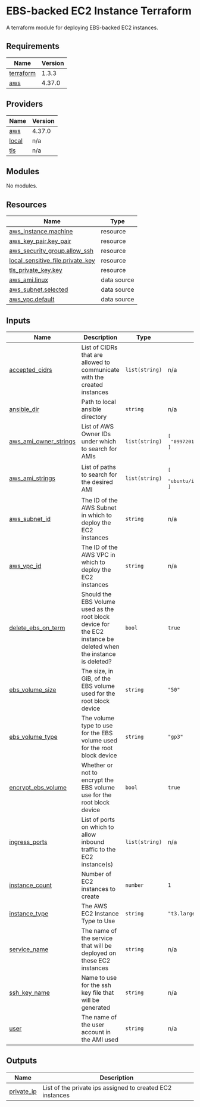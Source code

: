 # EBS-backed EC2 Instance Terraform

A terraform module for deploying EBS-backed EC2 instances.

<!-- BEGIN_TF_DOCS -->

## Requirements

| Name                                                                     | Version |
| ------------------------------------------------------------------------ | ------- |
| <a name="requirement_terraform"></a> [terraform](#requirement_terraform) | 1.3.3   |
| <a name="requirement_aws"></a> [aws](#requirement_aws)                   | 4.37.0  |

## Providers

| Name                                                   | Version |
| ------------------------------------------------------ | ------- |
| <a name="provider_aws"></a> [aws](#provider_aws)       | 4.37.0  |
| <a name="provider_local"></a> [local](#provider_local) | n/a     |
| <a name="provider_tls"></a> [tls](#provider_tls)       | n/a     |

## Modules

No modules.

## Resources

| Name                                                                                                                             | Type        |
| -------------------------------------------------------------------------------------------------------------------------------- | ----------- |
| [aws_instance.machine](https://registry.terraform.io/providers/hashicorp/aws/4.37.0/docs/resources/instance)                     | resource    |
| [aws_key_pair.key_pair](https://registry.terraform.io/providers/hashicorp/aws/4.37.0/docs/resources/key_pair)                    | resource    |
| [aws_security_group.allow_ssh](https://registry.terraform.io/providers/hashicorp/aws/4.37.0/docs/resources/security_group)       | resource    |
| [local_sensitive_file.private_key](https://registry.terraform.io/providers/hashicorp/local/latest/docs/resources/sensitive_file) | resource    |
| [tls_private_key.key](https://registry.terraform.io/providers/hashicorp/tls/latest/docs/resources/private_key)                   | resource    |
| [aws_ami.linux](https://registry.terraform.io/providers/hashicorp/aws/4.37.0/docs/data-sources/ami)                              | data source |
| [aws_subnet.selected](https://registry.terraform.io/providers/hashicorp/aws/4.37.0/docs/data-sources/subnet)                     | data source |
| [aws_vpc.default](https://registry.terraform.io/providers/hashicorp/aws/4.37.0/docs/data-sources/vpc)                            | data source |

## Inputs

| Name                                                                                             | Description                                                                                                       | Type           | Default                                                                         | Required |
| ------------------------------------------------------------------------------------------------ | ----------------------------------------------------------------------------------------------------------------- | -------------- | ------------------------------------------------------------------------------- | :------: |
| <a name="input_accepted_cidrs"></a> [accepted_cidrs](#input_accepted_cidrs)                      | List of CIDRs that are allowed to communicate with the created instances                                          | `list(string)` | n/a                                                                             |   yes    |
| <a name="input_ansible_dir"></a> [ansible_dir](#input_ansible_dir)                               | Path to local ansible directory                                                                                   | `string`       | n/a                                                                             |   yes    |
| <a name="input_aws_ami_owner_strings"></a> [aws_ami_owner_strings](#input_aws_ami_owner_strings) | List of AWS Owner IDs under which to search for AMIs                                                              | `list(string)` | <pre>[<br> "099720109477"<br>]</pre>                                            |    no    |
| <a name="input_aws_ami_strings"></a> [aws_ami_strings](#input_aws_ami_strings)                   | List of paths to search for the desired AMI                                                                       | `list(string)` | <pre>[<br> "ubuntu/images/hvm-ssd/ubuntu-jammy-22.04-amd64-server-*"<br>]</pre> |    no    |
| <a name="input_aws_subnet_id"></a> [aws_subnet_id](#input_aws_subnet_id)                         | The ID of the AWS Subnet in which to deploy the EC2 instances                                                     | `string`       | n/a                                                                             |   yes    |
| <a name="input_aws_vpc_id"></a> [aws_vpc_id](#input_aws_vpc_id)                                  | The ID of the AWS VPC in which to deploy the EC2 instances                                                        | `string`       | n/a                                                                             |   yes    |
| <a name="input_delete_ebs_on_term"></a> [delete_ebs_on_term](#input_delete_ebs_on_term)          | Should the EBS Volume used as the root block device for the EC2 instance be deleted when the instance is deleted? | `bool`         | `true`                                                                          |    no    |
| <a name="input_ebs_volume_size"></a> [ebs_volume_size](#input_ebs_volume_size)                   | The size, in GiB, of the EBS volume used for the root block device                                                | `string`       | `"50"`                                                                          |    no    |
| <a name="input_ebs_volume_type"></a> [ebs_volume_type](#input_ebs_volume_type)                   | The volume type to use for the EBS volume used for the root block device                                          | `string`       | `"gp3"`                                                                         |    no    |
| <a name="input_encrypt_ebs_volume"></a> [encrypt_ebs_volume](#input_encrypt_ebs_volume)          | Whether or not to encrypt the EBS volume use for the root block device                                            | `bool`         | `true`                                                                          |    no    |
| <a name="input_ingress_ports"></a> [ingress_ports](#input_ingress_ports)                         | List of ports on which to allow inbound traffic to the EC2 instance(s)                                            | `list(string)` | n/a                                                                             |   yes    |
| <a name="input_instance_count"></a> [instance_count](#input_instance_count)                      | Number of EC2 instances to create                                                                                 | `number`       | `1`                                                                             |    no    |
| <a name="input_instance_type"></a> [instance_type](#input_instance_type)                         | The AWS EC2 Instance Type to Use                                                                                  | `string`       | `"t3.large"`                                                                    |    no    |
| <a name="input_service_name"></a> [service_name](#input_service_name)                            | The name of the service that will be deployed on these EC2 instances                                              | `string`       | n/a                                                                             |   yes    |
| <a name="input_ssh_key_name"></a> [ssh_key_name](#input_ssh_key_name)                            | Name to use for the ssh key file that will be generated                                                           | `string`       | n/a                                                                             |   yes    |
| <a name="input_user"></a> [user](#input_user)                                                    | The name of the user account in the AMI used                                                                      | `string`       | n/a                                                                             |   yes    |

## Outputs

| Name                                                              | Description                                               |
| ----------------------------------------------------------------- | --------------------------------------------------------- |
| <a name="output_private_ip"></a> [private_ip](#output_private_ip) | List of the private ips assigned to created EC2 instances |

<!-- END_TF_DOCS -->
